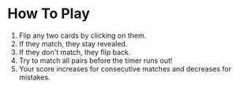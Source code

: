 # How To Play 

1. Flip any two cards by clicking on them.
2. If they match, they stay revealed.
3. If they don't match, they flip back.
4. Try to match all pairs before the timer runs out!
5. Your score increases for consecutive matches and decreases for mistakes.
